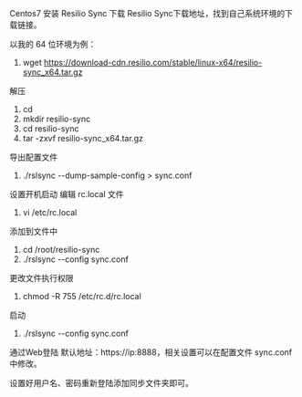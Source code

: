 Centos7 安装 Resilio Sync
下载
Resilio Sync下载地址，找到自己系统环境的下载链接。

以我的 64 位环境为例：
1. wget https://download-cdn.resilio.com/stable/linux-x64/resilio-sync_x64.tar.gz

解压
1. cd
2. mkdir resilio-sync
3. cd resilio-sync
4.  tar -zxvf resilio-sync_x64.tar.gz

导出配置文件
1. ./rslsync --dump-sample-config > sync.conf

设置开机启动
编辑 rc.local 文件
1. vi /etc/rc.local

添加到文件中
1. cd /root/resilio-sync
2. ./rslsync --config sync.conf

更改文件执行权限
1. chmod -R 755 /etc/rc.d/rc.local

启动
1. ./rslsync --config sync.conf

通过Web登陆
默认地址：https://ip:8888，相关设置可以在配置文件 sync.conf 中修改。

设置好用户名、密码重新登陆添加同步文件夹即可。
